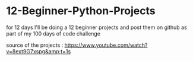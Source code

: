 # 12-Beginner-Python-Projects

for 12 days I'll be doing a 12 beginner projects and post them on github as part of my 100 days of code challenge   

source of the projects : https://www.youtube.com/watch?v=8ext9G7xspg&amp;t=1s
